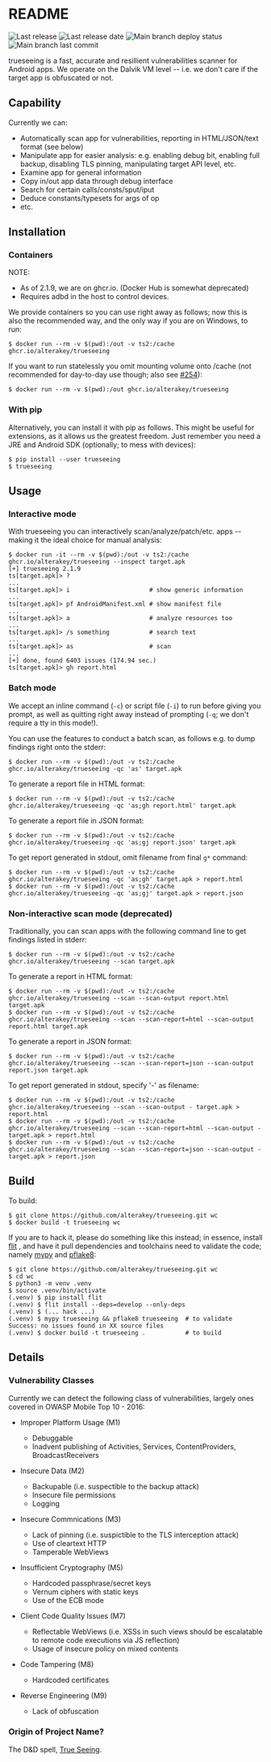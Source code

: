 # README

![Last release](https://img.shields.io/github/v/release/alterakey/trueseeing)
![Last release date](https://img.shields.io/github/release-date-pre/alterakey/trueseeing)
![Main branch deploy status](https://github.com/alterakey/trueseeing/workflows/deploy/badge.svg)
![Main branch last commit](https://img.shields.io/github/last-commit/alterakey/trueseeing/main)

trueseeing is a fast, accurate and resillient vulnerabilities scanner for Android apps.  We operate on the Dalvik VM level -- i.e. we don't care if the target app is obfuscated or not.

## Capability

Currently we can:

* Automatically scan app for vulnerabilities, reporting in HTML/JSON/text format (see below)
* Manipulate app for easier analysis: e.g. enabling debug bit, enabling full backup, disabling TLS pinning, manipulating target API level, etc.
* Examine app for general information
* Copy in/out app data through debug interface
* Search for certain calls/consts/sput/iput
* Deduce constants/typesets for args of op
* etc.

## Installation

### Containers

NOTE:
 * As of 2.1.9, we are on ghcr.io. (Docker Hub is somewhat deprecated)
 * Requires adbd in the host to control devices.

We provide containers so you can use right away as follows; now this is also the recommended way, and the only way if you are on Windows, to run:

	$ docker run --rm -v $(pwd):/out -v ts2:/cache ghcr.io/alterakey/trueseeing

If you want to run statelessly you omit mounting volume onto /cache (not recommended for day-to-day use though; also see [#254](https://github.com/alterakey/trueseeing/issues/254)):

	$ docker run --rm -v $(pwd):/out ghcr.io/alterakey/trueseeing


### With pip

Alternatively, you can install it with pip as follows. This might be useful for extensions, as it allows us the greatest freedom. Just remember you need a JRE and Android SDK (optionally; to mess with devices):

	$ pip install --user trueseeing
	$ trueseeing

## Usage

### Interactive mode

With trueseeing you can interactively scan/analyze/patch/etc. apps -- making it the ideal choice for manual analysis:

	$ docker run -it --rm -v $(pwd):/out -v ts2:/cache ghcr.io/alterakey/trueseeing --inspect target.apk
	[+] trueseeing 2.1.9
	ts[target.apk]> ?
	...
	ts[target.apk]> i                      # show generic information
	...
	ts[target.apk]> pf AndroidManifest.xml # show manifest file
	...
	ts[target.apk]> a                      # analyze resources too
	...
	ts[target.apk]> /s something           # search text
	...
	ts[target.apk]> as                     # scan
	...
	[+] done, found 6403 issues (174.94 sec.)
	ts[target.apk]> gh report.html

### Batch mode

We accept an inline command (`-c`) or script file (`-i`) to run before giving you prompt, as well as quitting right away instead of prompting (`-q`; we don't require a tty in this mode!).

You can use the features to conduct a batch scan, as follows e.g. to dump findings right onto the stderr:

	$ docker run --rm -v $(pwd):/out -v ts2:/cache ghcr.io/alterakey/trueseeing -qc 'as' target.apk

To generate a report file in HTML format:

	$ docker run --rm -v $(pwd):/out -v ts2:/cache ghcr.io/alterakey/trueseeing -qc 'as;gh report.html' target.apk

To generate a report file in JSON format:

	$ docker run --rm -v $(pwd):/out -v ts2:/cache ghcr.io/alterakey/trueseeing -qc 'as;gj report.json' target.apk

To get report generated in stdout, omit filename from final `g*` command:

	$ docker run --rm -v $(pwd):/out -v ts2:/cache ghcr.io/alterakey/trueseeing -qc 'as;gh' target.apk > report.html
	$ docker run --rm -v $(pwd):/out -v ts2:/cache ghcr.io/alterakey/trueseeing -qc 'as;gj' target.apk > report.json

### Non-interactive scan mode (deprecated)

Traditionally, you can scan apps with the following command line to get findings listed in stderr:

	$ docker run --rm -v $(pwd):/out -v ts2:/cache ghcr.io/alterakey/trueseeing --scan target.apk

To generate a report in HTML format:

	$ docker run --rm -v $(pwd):/out -v ts2:/cache ghcr.io/alterakey/trueseeing --scan --scan-output report.html target.apk
	$ docker run --rm -v $(pwd):/out -v ts2:/cache ghcr.io/alterakey/trueseeing --scan --scan-report=html --scan-output report.html target.apk

To generate a report in JSON format:

	$ docker run --rm -v $(pwd):/out -v ts2:/cache ghcr.io/alterakey/trueseeing --scan --scan-report=json --scan-output report.json target.apk

To get report generated in stdout, specify '-' as filename:

	$ docker run --rm -v $(pwd):/out -v ts2:/cache ghcr.io/alterakey/trueseeing --scan --scan-output - target.apk > report.html
	$ docker run --rm -v $(pwd):/out -v ts2:/cache ghcr.io/alterakey/trueseeing --scan --scan-report=html --scan-output - target.apk > report.html
	$ docker run --rm -v $(pwd):/out -v ts2:/cache ghcr.io/alterakey/trueseeing --scan --scan-report=json --scan-output - target.apk > report.json

## Build

To build:

	$ git clone https://github.com/alterakey/trueseeing.git wc
	$ docker build -t trueseeing wc

If you are to hack it, please do something like this instead; in essence, install [flit](https://flit.pypa.io/en/stable/) , and have it pull dependencies and toolchains need to validate the code; namely [mypy](https://github.com/python/mypy) and [pflake8](https://github.com/csachs/pyproject-flake8):

	$ git clone https://github.com/alterakey/trueseeing.git wc
	$ cd wc
	$ python3 -m venv .venv
	$ source .venv/bin/activate
	(.venv) $ pip install flit
	(.venv) $ flit install --deps=develop --only-deps
	(.venv) $ (... hack ...)
	(.venv) $ mypy trueseeing && pflake8 trueseeing  # to validate
	Success: no issues found in XX source files
	(.venv) $ docker build -t trueseeing .           # to build

## Details

### Vulnerability Classes

Currently we can detect the following class of vulnerabilities, largely ones covered in OWASP Mobile Top 10 - 2016:

  * Improper Platform Usage (M1)

	* Debuggable
	* Inadvent publishing of Activities, Services, ContentProviders, BroadcastReceivers

  * Insecure Data (M2)

	* Backupable (i.e. suspectible to the backup attack)
	* Insecure file permissions
	* Logging

  * Insecure Commnications (M3)

	* Lack of pinning (i.e. suspictible to the TLS interception attack)
	* Use of cleartext HTTP
	* Tamperable WebViews

  * Insufficient Cryptography (M5)

	* Hardcoded passphrase/secret keys
	* Vernum ciphers with static keys
	* Use of the ECB mode

  * Client Code Quality Issues (M7)

	* Reflectable WebViews (i.e. XSSs in such views should be escalatable to remote code executions via JS reflection)
	* Usage of insecure policy on mixed contents

  * Code Tampering (M8)

	* Hardcoded certificates

  * Reverse Engineering (M9)

	* Lack of obfuscation

### Origin of Project Name?

The D&D spell, [True Seeing](https://www.dandwiki.com/wiki/SRD:True_Seeing).
